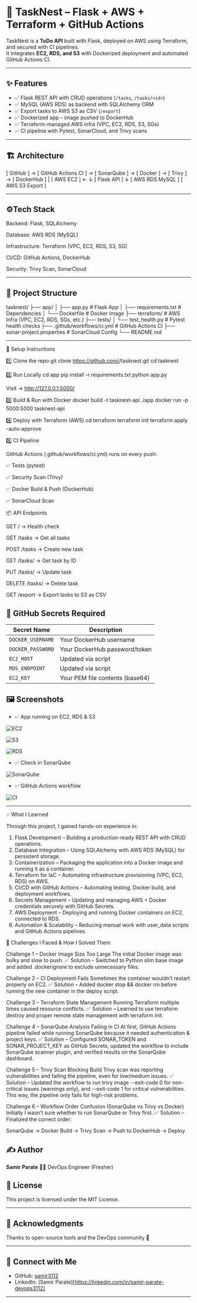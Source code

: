 # 🚀 TaskNest – Flask + AWS + Terraform + GitHub Actions

TaskNest is a **ToDo API** built with Flask, deployed on AWS using Terraform, and secured with CI pipelines.  
It integrates **EC2, RDS, and S3** with Dockerized deployment and automated GitHub Actions CI.

---

## ✨ Features
- ✅ Flask REST API with CRUD operations (`/tasks`, `/tasks/<id>`)
- ✅ MySQL (AWS RDS) as backend with SQLAlchemy ORM
- ✅ Export tasks to AWS S3 as CSV (`/export`)
- ✅ Dockerized app – image pushed to DockerHub
- ✅ Terraform-managed AWS infra (VPC, EC2, RDS, S3, SGs)
- ✅ CI pipeline with Pytest, SonarCloud, and Trivy scans

---

## 🏗️ Architecture
[ GitHub ] → [ GitHub Actions CI ] → [ SonarQube ] →  [ Docker ]  → [ Trivy ] → [ DockerHub ]
                                                                                     |
[ AWS EC2 ]                                                                         <-
↓
[ Flask API ]
↓
[ AWS RDS MySQL ] [ AWS S3 Export ]

---

## ⚙️Tech Stack

Backend: Flask, SQLAlchemy

Database: AWS RDS (MySQL)

Infrastructure: Terraform (VPC, EC2, RDS, S3, SG)

CI/CD: GitHub Actions, DockerHub

Security: Trivy Scan, SonarCloud

---

## 📂 Project Structure

tasknest/
├── app/
│ ├── app.py # Flask App
│ ├── requirements.txt # Dependencies
│ └── Dockerfile # Docker Image
├── terraform/ # AWS Infra (VPC, EC2, RDS, SGs, etc.)
├── tests/
│ └── test_health.py # Pytest health checks
├── .github/workflows/ci.yml # GitHub Actions CI
├── sonar-project.properties # SonarCloud Config
└── README.md

---

🚀 Setup Instructions

1️⃣ Clone the repo
git clone https://github.com/<your-username>/tasknest.git
cd tasknest

2️⃣ Run Locally
cd app
pip install -r requirements.txt
python app.py


Visit → http://127.0.0.1:5000/

3️⃣ Build & Run with Docker
docker build -t tasknest-api ./app
docker run -p 5000:5000 tasknest-api

4️⃣ Deploy with Terraform (AWS)
cd terraform
terraform init
terraform apply -auto-approve

5️⃣ CI Pipeline

GitHub Actions (.github/workflows/ci.yml) runs on every push:

✅ Tests (pytest)

✅ Security Scan (Trivy)

✅ Docker Build & Push (DockerHub)

✅ SonarCloud Scan


📦 API Endpoints

GET / → Health check

GET /tasks → Get all tasks

POST /tasks → Create new task

GET /tasks/<id> → Get task by ID

PUT /tasks/<id> → Update task

DELETE /tasks/<id> → Delete task

GET /export → Export tasks to S3 as CSV

## 🔐 GitHub Secrets Required

| Secret Name       | Description                     |
| ----------------- | ------------------------------- |
| `DOCKER_USERNAME` | Your DockerHub username         |
| `DOCKER_PASSWORD` | Your DockerHub password/token   |
| `EC2_HOST`        | Updated via script              |
| `RDS_ENDPOINT`    | Updated via script              |
| `EC2_KEY`         | Your PEM file contents (base64) |

## 🖼️ Screenshots


* ✅ App running on EC2, RDS & S3

![EC2](./screenshots/Ec2.png)


![S3](./screenshots/S3.png)


![RDS](./screenshots/RDS.png)

* ✅ Check in SonarQube

![SonarQube](./screenshots/SonarQube.png)


* ✅ GitHub Actions workflow

![CI](./screenshots/Github.png)

---


💡 What I Learned

Through this project, I gained hands-on experience in:

1) Flask Development – Building a production-ready REST API with CRUD operations.
2) Database Integration – Using SQLAlchemy with AWS RDS (MySQL) for persistent storage.
3) Containerization – Packaging the application into a Docker image and running it as a container.
4) Terraform for IaC – Automating infrastructure provisioning (VPC, EC2, RDS) on AWS.
5) CI/CD with GitHub Actions – Automating testing, Docker build, and deployment workflows.
6) Secrets Management – Updating and managing AWS + Docker credentials securely with GitHub Secrets.
7) AWS Deployment – Deploying and running Docker containers on EC2, connected to RDS.
8) Automation & Scalability – Reducing manual work with user_data scripts and GitHub Actions pipelines.


🚀 Challenges I Faced & How I Solved Them

Challenge 1 – Docker Image Size Too Large
The initial Docker image was bulky and slow to push.
✅ Solution – Switched to Python slim base image and added .dockerignore to exclude unnecessary files.

Challenge 2 – CI Deployment Fails
Sometimes the container wouldn’t restart properly on EC2.
✅ Solution – Added docker stop && docker rm before running the new container in the deploy script.

Challenge 3 – Terraform State Management
Running Terraform multiple times caused resource conflicts.
✅ Solution – Learned to use terraform destroy and proper remote state management with terraform init.

Challenge 4 – SonarQube Analysis Failing in CI
At first, GitHub Actions pipeline failed while running SonarQube because it needed authentication & project keys.
✅ Solution – Configured SONAR_TOKEN and SONAR_PROJECT_KEY as GitHub Secrets, updated the workflow to include SonarQube scanner plugin, and verified results on the SonarQube dashboard.

Challenge 5 – Trivy Scan Blocking Build
Trivy scan was reporting vulnerabilities and failing the pipeline, even for low/medium issues.
✅ Solution – Updated the workflow to run trivy image --exit-code 0 for non-critical issues (warnings only), and --exit-code 1 for critical vulnerabilities. This way, the pipeline only fails for high-risk problems.

Challenge 6 – Workflow Order Confusion (SonarQube vs Trivy vs Docker)
Initially I wasn’t sure whether to run SonarQube or Trivy first.
✅ Solution – Finalized the correct order:

SonarQube → Docker Build → Trivy Scan → Push to DockerHub → Deploy


## ✍️ Author

**Samir Parate**
🧑‍💻 DevOps Engineer (Fresher)

## 📄 License

This project is licensed under the MIT License.

---

## 🙌 Acknowledgments

Thanks to open-source tools and the DevOps community 🙏

---

## 🔗 Connect with Me

* GitHub: [samir3112](https://github.com/samir3112)
* LinkedIn: [Samir Parate][https://linkedin.com/in/samir-parate-devops3112]



---


